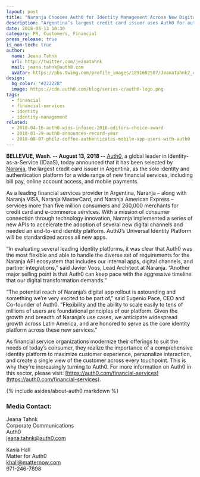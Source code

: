 ```yaml
---
layout: post
title: "Naranja Chooses Auth0 for Identity Management Across New Digital Offerings"
description: "Argentina’s largest credit card issuer uses Auth0 for authentication of financial services"
date: 2018-08-13 10:30
category: PR, Customers, Financial
press_release: true
is_non-tech: true
author:
  name: Jeana Tahnk
  url: http://twitter.com/jeanatahnk
  mail: jeana.tahnk@auth0.com
  avatar: https://pbs.twimg.com/profile_images/1891692507/JeanaTahnk2_crop_400x400.jpg
design:
  bg_color: "#222228"
  image: https://cdn.auth0.com/blog/series-c/auth0-logo.png
tags:
  - financial
  - financial-services
  - identity
  - identity-management
related:
  - 2018-04-16-auth0-wins-infosec-2018-editors-choice-award
  - 2018-01-29-auth0-announces-record-year
  - 2018-08-07-philz-coffee-authenticates-mobile-app-users-with-auth0
---
```


**BELLEVUE, Wash. -- August 13, 2018 --** [Auth0](https://auth0.com/), a global leader in Identity-as-a-Service (IDaaS), today announced that it has been selected by [Naranja](https://www.naranja.com/), the largest credit card issuer in Argentina, as the sole identity and authentication platform for a wide range of new financial services, including bill pay, online account access, and mobile payments. 

As a leading financial services provider in Argentina, Naranja – along with Naranja VISA, Naranja MasterCard, and Naranja American Express – services more than five million consumers and 260,000 merchants for credit card and e-commerce services. With a mission of consumer connection through technology innovation, Naranja implemented a series of new APIs to accelerate the adoption of several new digital channels and needed an end-to-end identity platform. Auth0’s Universal Identity Platform will be standardized across all new apps. 

“In evaluating several leading identity platforms, it was clear that Auth0 was the most flexible and able to handle the diverse set of requirements for the Naranja API ecosystem that includes our internal apps, digital channels, and partner integrations,” said Javier Voos, Lead Architect at Naranja. “Another major selling point is that Auth0 can keep pace with the aggressive timeline that our digital transformation demands.”

“The potential reach of Naranja’s digital app rollout is astounding and something we’re very excited to be part of,” said Eugenio Pace, CEO and Co-founder of Auth0. “Flexibility and the ability to scale easily to tens of millions of users are foundational principles of our platform. Given the growth and breadth of Naranja’s use cases, we anticipate widespread growth across Latin America, and are honored to serve as the core identity platform across these new services.”

As financial service organizations modernize their offerings to suit the needs of today’s consumer, they realize the importance of a comprehensive identity platform to maximize customer experience, personalize interaction, and create a single view of the customer across every touchpoint. This is why they’re increasingly turning to Auth0. For more information on Auth0 in this sector, please visit: [https://auth0.com/financial-services](https://auth0.com/financial-services). 

{% include asides/about-auth0.markdown %}

### **Media Contact:**

Jeana Tahnk<br>
Corporate Communications<br>
Auth0<br>
[jeana.tahnk@auth0.com](mailto:jeana.tahnk@auth0.com)

Kasia Hall<br>
Matter for Auth0<br>
[khall@matternow.com](mailto:khall@matternow.com)<br>
971-246-7898

